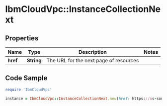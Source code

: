 # IbmCloudVpc::InstanceCollectionNext

## Properties

Name | Type | Description | Notes
------------ | ------------- | ------------- | -------------
**href** | **String** | The URL for the next page of resources | 

## Code Sample

```ruby
require 'IbmCloudVpc'

instance = IbmCloudVpc::InstanceCollectionNext.new(href: https://us-south.iaas.cloud.ibm.com/v1/instances?start&#x3D;9d5a91a3e2cbd233b5a5b33436855ed1&amp;limit&#x3D;20)
```


